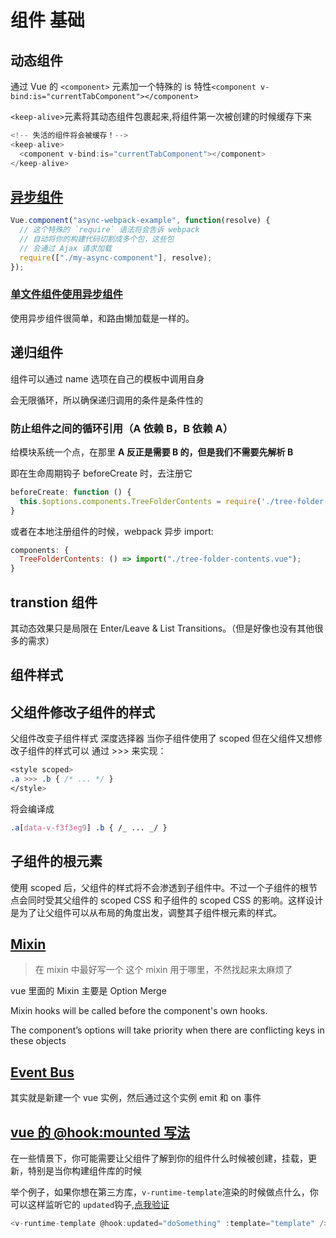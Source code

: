 # 组件 基础

## 动态组件

通过 Vue 的 `<component>` 元素加一个特殊的 is 特性`<component v-bind:is="currentTabComponent"></component>`

`<keep-alive>`元素将其动态组件包裹起来,将组件第一次被创建的时候缓存下来

```js
<!-- 失活的组件将会被缓存！-->
<keep-alive>
  <component v-bind:is="currentTabComponent"></component>
</keep-alive>
```

## [异步组件](https://cn.vuejs.org/v2/guide/components-dynamic-async.html)

```js
Vue.component("async-webpack-example", function(resolve) {
  // 这个特殊的 `require` 语法将会告诉 webpack
  // 自动将你的构建代码切割成多个包，这些包
  // 会通过 Ajax 请求加载
  require(["./my-async-component"], resolve);
});
```

### [单文件组件使用异步组件](https://cn.vuejs.org/v2/guide/components-dynamic-async.html#%E5%BC%82%E6%AD%A5%E7%BB%84%E4%BB%B6)

使用异步组件很简单，和路由懒加载是一样的。

## 递归组件

组件可以通过 name 选项在自己的模板中调用自身

会无限循环，所以确保递归调用的条件是条件性的

### 防止组件之间的循环引用（A 依赖 B，B 依赖 A）

给模块系统一个点，在那里 **A 反正是需要 B 的，但是我们不需要先解析 B**

即在生命周期钩子 beforeCreate 时，去注册它

```js
beforeCreate: function () {
  this.$options.components.TreeFolderContents = require('./tree-folder-contents.vue').default
}
```

或者在本地注册组件的时候，webpack 异步 import:

```js
components: {
  TreeFolderContents: () => import("./tree-folder-contents.vue");
}
```

## transtion 组件

其动态效果只是局限在 Enter/Leave & List Transitions。（但是好像也没有其他很多的需求）

## 组件样式

## 父组件修改子组件的样式

父组件改变子组件样式 深度选择器
当你子组件使用了 scoped 但在父组件又想修改子组件的样式可以 通过 >>> 来实现：

```css
<style scoped>
.a >>> .b { /* ... */ }
</style>
```

将会编译成

```css
.a[data-v-f3f3eg9] .b { /_ ... _/ }
```

## 子组件的根元素

使用 scoped 后，父组件的样式将不会渗透到子组件中。不过一个子组件的根节点会同时受其父组件的 scoped CSS 和子组件的 scoped CSS 的影响。这样设计是为了让父组件可以从布局的角度出发，调整其子组件根元素的样式。

## [Mixin](https://vuejs.org/v2/guide/mixins.html#Option-Merging)

> 在 mixin 中最好写一个 这个 mixin 用于哪里，不然找起来太麻烦了

vue 里面的 Mixin 主要是 Option Merge

Mixin hooks will be called before the component's own hooks.

The component’s options will take priority when there are conflicting keys in these objects

## [Event Bus](https://medium.com/easyread/vue-as-event-bus-life-is-happier-7a04fe5231e1)

其实就是新建一个 vue 实例，然后通过这个实例 emit 和 on 事件

## [vue 的 @hook:mounted 写法](https://vuedose.tips/tips/10/)

在一些情景下，你可能需要让父组件了解到你的组件什么时候被创建，挂载，更新，特别是当你构建组件库的时候

举个例子，如果你想在第三方库，`v-runtime-template`渲染的时候做点什么，你可以这样监听它的 `updated`钩子,[点我验证](https://codesandbox.io/s/18r05pkmn7)

```js
<v-runtime-template @hook:updated="doSomething" :template="template" />
```
